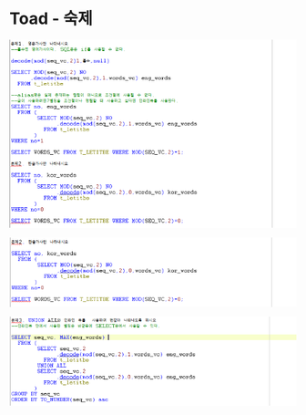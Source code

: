# Toad - 숙제

![9](../.gitbook/assets/9%20%281%29.png)

![9-1](../.gitbook/assets/9-1.png)

![9-2](../.gitbook/assets/9-2.png)

